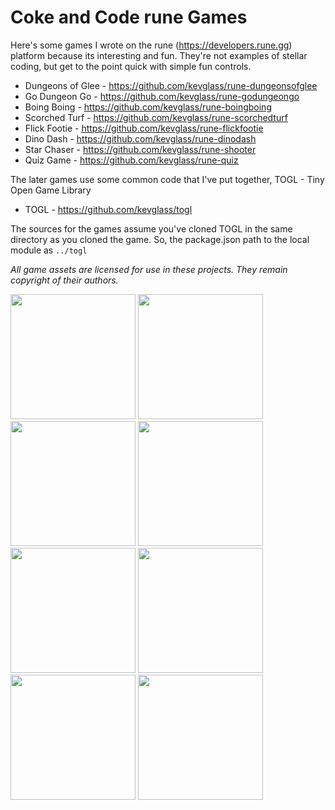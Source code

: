# Coke and Code rune Games

Here's some games I wrote on the rune (https://developers.rune.gg) platform because its interesting and fun. They're not examples of stellar coding, but get to the point quick with simple fun controls.

* Dungeons of Glee - https://github.com/kevglass/rune-dungeonsofglee
* Go Dungeon Go - https://github.com/kevglass/rune-godungeongo
* Boing Boing - https://github.com/kevglass/rune-boingboing
* Scorched Turf - https://github.com/kevglass/rune-scorchedturf
* Flick Footie - https://github.com/kevglass/rune-flickfootie
* Dino Dash - https://github.com/kevglass/rune-dinodash
* Star Chaser - https://github.com/kevglass/rune-shooter
* Quiz Game - https://github.com/kevglass/rune-quiz

The later games use some common code that I've put together, TOGL - Tiny Open Game Library

* TOGL - https://github.com/kevglass/togl

The sources for the games assume you've cloned TOGL in the same directory as you cloned the game. So, the package.json path to the local module as `../togl`

_All game assets are licensed for use in these projects. They remain copyright of their authors._

<img src="https://github.com/kevglass/dungeonsofglee/assets/3787210/1b23592d-40c5-4560-ac5f-1387782eaa78" width="200">
<img src="https://github.com/kevglass/rune-godungeongo/assets/3787210/9b3b2ef4-f0a7-4759-ab9d-6ae2340d8159" width="200">
<img src="https://github.com/kevglass/rune-boingboing/assets/3787210/99e8cda8-c16d-4013-a853-856dc8eef965" width="200">
<img src="https://github.com/kevglass/rune-scorchedturf/assets/3787210/96f8accc-1e37-4cd8-bacc-98057f20efca" width="200">
<img src="https://github.com/kevglass/rune-flickfootie/assets/3787210/f9c31e05-869d-4bfc-84a6-653b44a95e24" width="200">
<img src="https://github.com/kevglass/rune-dinodash/assets/3787210/38a82c94-2ec5-498f-9bf8-3f2fcb1c6d71" width="200">
<img src="https://github.com/kevglass/rune-shooter/assets/3787210/5bdfdbce-892f-4829-972f-537c7bc59b99" width="200">
<img src="https://github.com/kevglass/rune-games/assets/3787210/6f3652b2-93bc-49bc-96d4-c68971af2e8f" width="200">

